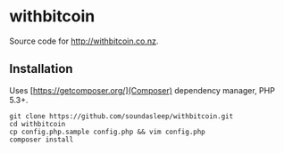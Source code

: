withbitcoin
===========

Source code for http://withbitcoin.co.nz.

## Installation

Uses [https://getcomposer.org/](Composer) dependency manager, PHP 5.3+.

```
git clone https://github.com/soundasleep/withbitcoin.git
cd withbitcoin
cp config.php.sample config.php && vim config.php
composer install
```
